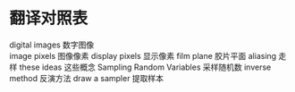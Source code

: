# 翻译对照表

digital images    数字图像  
image pixels      图像像素
display pixels    显示像素
film plane        胶片平面
aliasing          走样
these ideas       这些概念
Sampling Random Variables  采样随机数
inverse method    反演方法
draw a sampler    提取样本